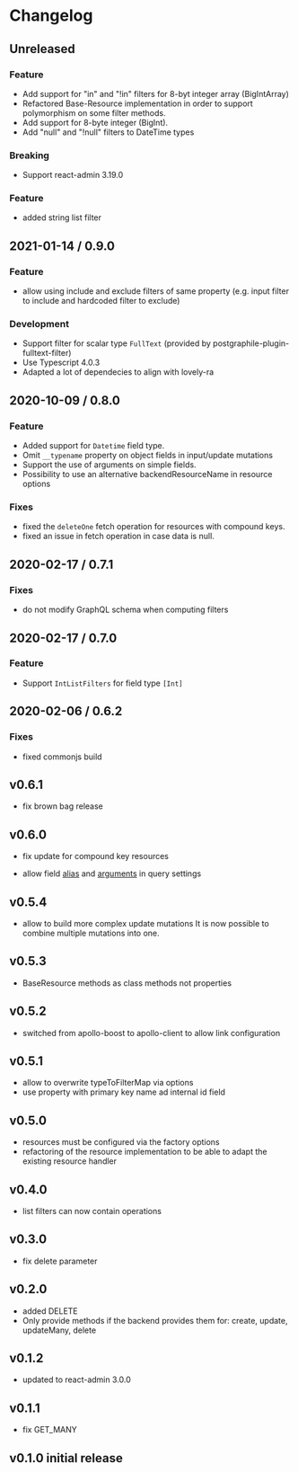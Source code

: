 # Changelog

## Unreleased

### Feature

- Add support for "in" and "!in" filters for 8-byt integer array (BigIntArray)
- Refactored Base-Resource implementation in order to support polymorphism
  on some filter methods.
- Add support for 8-byte integer (BigInt).
- Add "null" and "!null" filters to DateTime types

### Breaking

- Support react-admin 3.19.0

### Feature

- added string list filter

## 2021-01-14 / 0.9.0

### Feature

- allow using include and exclude filters of same property
  (e.g. input filter to include and hardcoded filter to exclude)

### Development

- Support filter for scalar type `FullText` (provided by postgraphile-plugin-fulltext-filter)
- Use Typescript 4.0.3
- Adapted a lot of dependecies to align with lovely-ra

## 2020-10-09 / 0.8.0

### Feature

- Added support for `Datetime` field type.
- Omit `__typename` property on object fields in input/update mutations
- Support the use of arguments on simple fields.
- Possibility to use an alternative backendResourceName in resource options

### Fixes

- fixed the `deleteOne` fetch operation for resources with compound keys.
- fixed an issue in fetch operation in case data is null.

## 2020-02-17 / 0.7.1

### Fixes

- do not modify GraphQL schema when computing filters

## 2020-02-17 / 0.7.0

### Feature

- Support `IntListFilters` for field type `[Int]`

## 2020-02-06 / 0.6.2

### Fixes

- fixed commonjs build

## v0.6.1

- fix brown bag release

## v0.6.0

- fix update for compound key resources

- allow field [alias](https://graphql.org/learn/queries/#aliases) and [arguments](https://graphql.org/learn/queries/#arguments)
  in query settings

## v0.5.4

- allow to build more complex update mutations
  It is now possible to combine multiple mutations into one.

## v0.5.3

- BaseResource methods as class methods not properties

## v0.5.2

- switched from apollo-boost to apollo-client to allow link configuration

## v0.5.1

- allow to overwrite typeToFilterMap via options
- use property with primary key name ad internal id field

## v0.5.0

- resources must be configured via the factory options
- refactoring of the resource implementation to be able to adapt the existing
  resource handler

## v0.4.0

- list filters can now contain operations

## v0.3.0

- fix delete parameter

## v0.2.0

- added DELETE
- Only provide methods if the backend provides them for:
  create, update, updateMany, delete

## v0.1.2

- updated to react-admin 3.0.0

## v0.1.1

- fix GET_MANY

## v0.1.0 initial release
